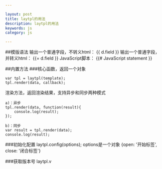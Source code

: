 ```yaml
---

layout: post
title: laytpl的用法
description: laytpl的用法
keywords: js
category: js

---
```




##模版语法
	输出一个普通字段，不转义html：   {{ d.field }}
	输出一个普通字段，并转义html：   {{= d.field }}
	JavaScript脚本： {{# JavaScript statement }}

##内置方法
###核心函数，返回一个对象

	var tpl = laytpl(template);
    tpl.render(data, callback);
   
渲染方法，返回渲染结果，支持异步和同步两种模式

	a)：异步
	tpl.render(data, function(result){
	    console.log(result);
	});
	
	b)：同步
	var result = tpl.render(data);
	console.log(result);

    
###初始化配置
	laytpl.config(options);
    options是一个对象
    {open: '开始标签', close: '闭合标签'}

###获取版本号
	laytpl.v
